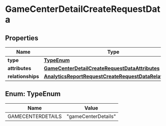 

# GameCenterDetailCreateRequestData


## Properties

| Name | Type | Description | Notes |
|------------ | ------------- | ------------- | -------------|
|**type** | [**TypeEnum**](#TypeEnum) |  |  |
|**attributes** | [**GameCenterDetailCreateRequestDataAttributes**](GameCenterDetailCreateRequestDataAttributes.md) |  |  [optional] |
|**relationships** | [**AnalyticsReportRequestCreateRequestDataRelationships**](AnalyticsReportRequestCreateRequestDataRelationships.md) |  |  |



## Enum: TypeEnum

| Name | Value |
|---- | -----|
| GAMECENTERDETAILS | &quot;gameCenterDetails&quot; |



